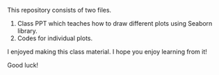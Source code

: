 This repository consists of two files.
1. Class PPT which teaches how to draw different plots using Seaborn library.
2. Codes for individual plots.

I enjoyed making this class material. I hope you enjoy learning from it!

Good luck!
